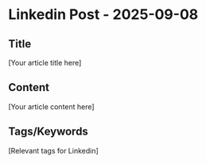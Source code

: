 # Linkedin Post - 2025-09-08

## Title
[Your article title here]

## Content
[Your article content here]

## Tags/Keywords
[Relevant tags for Linkedin]
